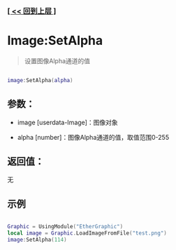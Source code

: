 ### [[ << 回到上层 ]](README.md)

# Image:SetAlpha

> 设置图像Alpha通道的值

```lua

image:SetAlpha(alpha)

```

## 参数：

+ image [userdata-Image]：图像对象

+ alpha [number]：图像Alpha通道的值，取值范围0-255

## 返回值：

无

## 示例

```lua

Graphic = UsingModule("EtherGraphic")
local image = Graphic.LoadImageFromFile("test.png")
image:SetAlpha(114)

```